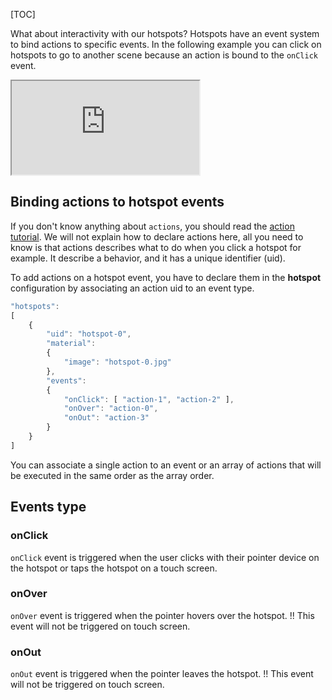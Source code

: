 [TOC]

What about interactivity with our hotspots?
Hotspots have an event system to bind actions to specific events.
In the following example you can click on hotspots to go to another scene because an action is bound to the `onClick` event.

<iframe src="http://kenprivatebeta.kolor.com/releases/latest/samples/projects/hotspots-actions/"></iframe>

## Binding actions to hotspot events

If you don't know anything about `actions`, you should read the [action tutorial](#). We will not explain how to declare actions here, all you need to know is that actions describes what to do when you click a hotspot for example. It describe a behavior, and it has a unique identifier (uid).

To add actions on a hotspot event, you have to declare them in the **hotspot** configuration by associating an action uid to an event type.

```js
"hotspots":
[
    {
        "uid": "hotspot-0",
        "material":
        {
            "image": "hotspot-0.jpg"
        },
        "events":
        {
            "onClick": [ "action-1", "action-2" ],
            "onOver": "action-0",
            "onOut": "action-3"
        }
    }
]
```

You can associate a single action to an event or an array of actions that will be executed in the same order as the array order.

## Events type

### onClick

`onClick` event is triggered when the user clicks with their pointer device on the hotspot or taps the hotspot on a touch screen.

### onOver

`onOver` event is triggered when the pointer hovers over the hotspot.
!! This event will not be triggered on touch screen.

### onOut

`onOut` event is triggered when the pointer leaves the hotspot.
!! This event will not be triggered on touch screen.
